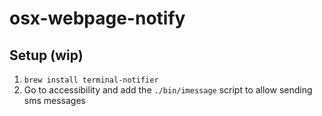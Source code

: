 # osx-webpage-notify

## Setup (wip)

1. `brew install terminal-notifier`
1. Go to accessibility and add the `./bin/imessage` script to allow sending sms messages

